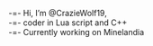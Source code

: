 -=- Hi, I’m @CrazieWolf19,</br>
-=- coder in Lua script and C++ </br>
-=- Currently working on Minelandia </br>

<!---
CrazieWolf19/CrazieWolf19 is a ✨ special ✨ repository because its `README.md` (this file) appears on your GitHub profile.
You can click the Preview link to take a look at your changes.
--->
